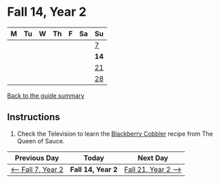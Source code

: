 # Fall 14, Year 2

| M                          | Tu                        | W                         | Th                        | F                         | Sa                        | Su                        |
| -------------------------- | ------------------------- | ------------------------- | ------------------------- |-------------------------- | ------------------------- | ------------------------- |
|                            |                           |                           |                           |                           |                           | [7](year-2-fall-7.md)     |
|                            |                           |                           |                           |                           |                           | **14**                    |
|                            |                           |                           |                           |                           |                           | [21](year-2-fall-21.md)   |
|                            |                           |                           |                           |                           |                           | [28](year-2-fall-28.md)   |

[Back to the guide summary](readme.md)

## Instructions

1. Check the Television to learn the [Blackberry Cobbler](https://stardewvalleywiki.com/Blackberry_Cobbler) recipe from The Queen of Sauce.

| Previous Day                                | Today                 | Next Day                                    |
| ------------------------------------------- | --------------------- | ------------------------------------------- |
| [⟵ Fall 7, Year 2](year-2-fall-7.md)       | **Fall 14, Year 2**   | [Fall 21, Year 2 ⟶](year-2-fall-21.md)     |
